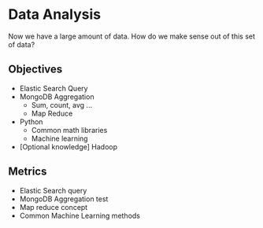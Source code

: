 # Data Analysis

Now we have a large amount of data. How do we make sense out of this set of data?

## Objectives

* Elastic Search Query
* MongoDB Aggregation
  * Sum, count, avg ...
  * Map Reduce
* Python
  * Common math libraries
  * Machine learning 
* [Optional knowledge] Hadoop

## Metrics

* Elastic Search query
* MongoDB Aggregation test
* Map reduce concept
* Common Machine Learning methods